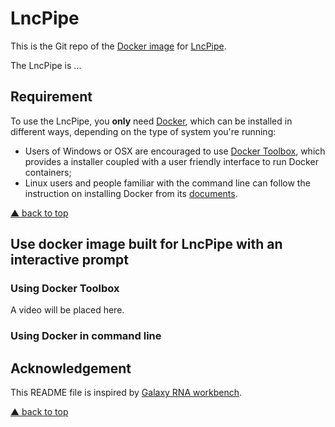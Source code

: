 # LncPipe

This is the Git repo of the [Docker image](https://hub.docker.com/r/bioinformatist/lncpipe/) for [LncPipe](https://git.oschina.net/likelet/workflow).

The LncPipe is ...

## Requirement

To use the LncPipe, you **only** need [Docker](https://www.docker.com/products/overview#h_installation),
which can be installed in different ways, depending on the type of system you're running:
- Users of Windows or OSX are encouraged to use [Docker Toolbox](https://www.docker.com/products/docker-toolbox),
which provides a installer coupled with a user friendly interface to run Docker containers;
- Linux users and people familiar with the command line can follow the instruction on installing Docker from its [documents](https://docs.docker.com/installation).

[&#x25B2; back to top](#top)

## Use docker image built for LncPipe with an interactive prompt



### Using Docker Toolbox

A video will be placed here.

### Using Docker in command line



## Acknowledgement

This README file is inspired by [Galaxy RNA workbench](https://github.com/bgruening/galaxy-rna-workbench).

[&#x25B2; back to top](#top)